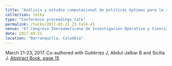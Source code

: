 ```yaml
---
title: "Análisis y estudio computacional de políticas óptimas para la reposición dinámica de inventarios con capacidades de almacenaje"
collection: talks
type: "Conference proceedings talk"
permalink: /talks/2017-03-21_23-talk-41
venue: "6º Congreso Iberoamericano de Investigación Operativa y Ciencias Administrativas (IOCA 2017)"
date: 2017-03-21
location: "Barranquilla, Colombia"
---
```

March 21-23, 2017. Co-authored with Gutiérrez J, Abdul-Jalbar B and Sicilia J.
[Abstract Book, page 15](https://docplayer.es/80219655-Avances-en-investigacion-de-operaciones-y-ciencias-administrativas.html)